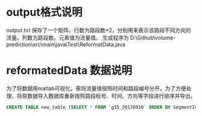 # output格式说明
output.txt 保存了一个矩阵，行数为路段数*2，分别用来表示该路段不同方向的流量。列数为路段数。元素值为流量值。
生成程序为 D:\Github\volume-prediction\src\main\java\Test\ReformatData.java

# reformatedData 数据说明
为了将数据用matlab可视化，需将流量值按照时间和路段编号分开。为了方便处理，将原数据导入数据库重新按照路段标号、时间、方向等字段进行排序并导出。

```sql
CREATE TABLE new_table (SELECT * FROM `g15_20170910` ORDER BY SegmentId, Direction,Time)
```